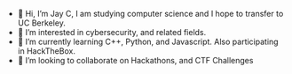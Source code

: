 - 👋 Hi, I’m Jay C, I am studying computer science and I hope to transfer to UC Berkeley.
- 👀 I’m interested in cybersecurity, and related fields.
- 🌱 I’m currently learning C++, Python, and Javascript. Also participating in HackTheBox.
- 💞️ I’m looking to collaborate on Hackathons, and CTF Challenges

<!---
Kizum1/Kizum1 is a ✨ special ✨ repository because its `README.md` (this file) appears on your GitHub profile.
You can click the Preview link to take a look at your changes.
--->
